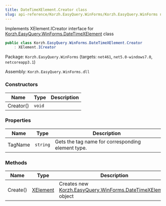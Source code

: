 ```yaml
---
title: DateTimeXElement.Creator class
slug: api-reference/Korzh.EasyQuery.WinForms/Korzh.EasyQuery.WinForms namespace/datetimexelement-creator-class
---
```



Implements XElement.ICreator interface for [Korzh.EasyQuery.WinForms.DateTimeXElement](/api-reference/korzh-easyquery-winforms/korzh-easyquery-winforms-namespace/datetimexelement-class) class
```csharp
public class Korzh.EasyQuery.WinForms.DateTimeXElement.Creator
    : XElement.ICreator

```
Package: `Korzh.EasyQuery.WinForms` (targets: `net461`, `net5.0-windows7.0`, `netcoreapp3.1`)

Assembly: `Korzh.EasyQuery.WinForms.dll`

### Constructors

| Name | Type | Description | 
| --- | --- | --- | 
| Creator() | `void` |  | 


### Properties

| Name | Type | Description | 
| --- | --- | --- | 
| TagName | `string` | Gets the tag name for corresponding element type. | 


### Methods

| Name | Type | Description | 
| --- | --- | --- | 
| Create() | [XElement](/api-reference/korzh-easyquery-winforms/korzh-easyquery-winforms-namespace/xelement-class) | Creates new [Korzh.EasyQuery.WinForms.DateTimeXElement](/api-reference/korzh-easyquery-winforms/korzh-easyquery-winforms-namespace/datetimexelement-class) object |